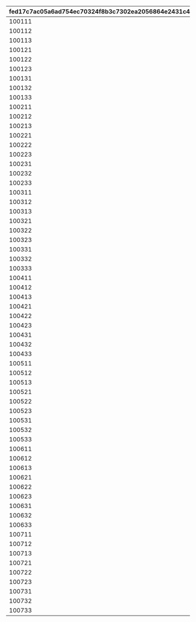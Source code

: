 |fed17c7ac05a6ad754ec70324f8b3c7302ea2056864e2431c4c0d68f6dda5ec4|0948c96606adc6666e7b057f5fac46766c3135dc6c279a1283b51a4537bedd2f|eaccd9112a3437601d8127169e8a37d24fcb3b7d9052d5c26a89491e0a2120f6|9852492248ba1c4a757fe6a7cbb9961ce4629c2b75c276fa1b273c0f043c8ce7|ca1d59e67194df8f28c60bf6a1750baa9e79a4ef8ab36193a123eed6c37a90c5|6a5bb37e170dfe6b075de3419179664f1ab32e170a7217c7a3ed63c417dd13bc|e3091149ec57f921704380daa56858597e1f7488184286620065ef91901134fd|7455bf68ba4849e329f2a911e235a648a44b549fed1d81ed3d98828c4854a7ff|0a173baa5f65aa299e6207b120edb069bb5b08b7607a929446728450e325d12f|7ed48d9aba489a157a8b96375b50fdee937fdd7cb9c9243fca714bbbb0fb030c|68009c949591adfccf92f6444dbeb4a71dd482053a4eeef5eda6e8a2842680f7|2a9184aac75ae48b09f5880c379859e61fa1855bd372050e2671c5d4624a1a1d|7e41dcf0cb0fad3afe838cfe43a435db21c4b4acc72d21c4cb86b375fedcd34f|de6f54f23f847c5b019e997b6a5f880a6bfa24f02a033e87f62bf60520fc41ff|a2f3e98c35ad0d2c27d33026c3e716b3d47185d4beb1e27223ad941538bae1af|389ed5ab9b311ee7202810983303026dc2b9df6cadcdaeb70cdda054506a4672|7ce7163435271d04f6345039655cfe24da7aac8340356f7c7a9a23cb14a46ca3|f47c3403608e7a551e1c2649830a5e2b9417da74d374de525f1a6c9f090ad17c|e50ae85c209fd74b2069931f78a9eabb54d01b66e232fc80b52790e6b7f532d1|
| --- | --- | --- | --- | --- | --- | --- | --- | --- | --- | --- | --- | --- | --- | --- | --- | --- | --- | --- |
|100111|1001|1|1|100701|100701|103401|105501|112201|123001|6|6|6|6|6|0|90|100003|-100|
|100112|1001|1|2|103401|106601|103401|100901|105101|123001|6|6|6|6|6|0|90|100003|-100|
|100113|1001|1|3|110301|112701|113401|110301|106901|101801|6|6|6|6|6|0|90|100003|-100|
|100121|1001|2|1|100201|102901|103401|117301|123001|100201|4|4|4|5|4|0|90|100003|-100|
|100122|1001|2|2|104001|104801|117301|105101|110301|104001|4|4|4|4|4|0|90|100003|-100|
|100123|1001|2|3|101401|101401|118001|118501|100801|111001|4|4|5|4|4|0|90|100003|-100|
|100131|1001|3|1|112201|100701|117301|112201|123001|100801|1|2|2|3|1|0|90|100003|-100|
|100132|1001|3|2|105501|100501|106601|103401|105501|112201|1|2|1|1|2|0|90|100003|-100|
|100133|1001|3|3|124501|105401|104801|113401|110301|124501|1|1|2|2|3|0|90|100003|-100|
|100211|1002|1|1|111401|106601|103401|117301|105001|111401|6|6|6|6|6|0|90|100003|-100|
|100212|1002|1|2|113401|105201|105401|113401|123001|100801|6|6|6|6|6|0|90|100003|-100|
|100213|1002|1|3|105501|100501|103401|105501|123001|107701|6|6|6|6|6|0|90|100003|-100|
|100221|1002|2|1|122801|122801|103401|124101|100901|119001|4|4|5|4|4|0|90|100003|-100|
|100222|1002|2|2|100501|105201|100501|103401|121101|123001|4|4|4|4|5|0|90|100003|-100|
|100223|1002|2|3|118501|100701|103401|105501|123001|118501|4|4|4|5|5|0|90|100003|-100|
|100231|1002|3|1|108901|105201|108901|103401|102601|123001|1|2|1|1|3|0|90|100003|-100|
|100232|1002|3|2|104801|104801|102601|113401|112201|123001|1|1|2|2|3|0|90|100003|-100|
|100233|1002|3|3|106001|100701|114701|100501|110301|106001|1|2|1|2|7|0|90|100003|-100|
|100311|1003|1|1|102901|102901|122801|103401|123001|125101|6|6|6|6|6|0|90|100003|-100|
|100312|1003|1|2|180301|105401|106601|180301|110301|111001|6|6|6|6|6|0|90|100003|-100|
|100313|1003|1|3|121401|101401|121401|123001|118001|118501|6|6|6|6|6|0|90|100003|-100|
|100321|1003|2|1|114701|114701|106601|103401|110301|123001|4|4|4|4|5|0|90|100003|-100|
|100322|1003|2|2|106901|100701|117301|110301|106901|180201|4|4|4|5|4|0|90|100003|-100|
|100323|1003|2|3|124501|103401|117501|105101|113401|124501|4|4|4|4|5|0|90|100003|-100|
|100331|1003|3|1|108101|103401|108101|117301|102601|123001|1|8|2|1|3|0|90|100003|-100|
|100332|1003|3|2|108201|100701|103401|112701|123501|108201|1|1|2|2|8|0|90|100003|-100|
|100333|1003|3|3|108301|101401|123001|101001|100801|108301|1|3|1|1|8|0|90|100003|-100|
|100411|1004|1|1|106601|114701|106601|103401|100901|110301|6|6|6|6|6|0|90|100003|-100|
|100412|1004|1|2|180401|180401|100501|105401|103401|106901|6|6|6|6|6|0|90|100003|-100|
|100413|1004|1|3|100801|103401|105501|101401|123001|100801|6|6|6|6|6|0|90|100003|-100|
|100421|1004|2|1|105401|105401|106601|180301|110301|118001|4|4|4|4|4|0|90|100003|-100|
|100422|1004|2|2|101801|105301|113401|110301|124501|101801|4|4|4|5|4|0|90|100003|-100|
|100423|1004|2|3|123301|105201|123301|103401|105501|123001|4|4|4|4|5|0|90|100003|-100|
|100431|1004|3|1|126101|126001|125801|126101|110301|108301|3|3|3|2|8|0|90|100003|-100|
|100432|1004|3|2|103301|103301|103401|121101|123001|108301|7|1|2|3|8|0|90|100003|-100|
|100433|1004|3|3|105801|105801|117301|180501|123001|106001|7|2|2|3|7|0|90|100003|-100|
|100511|1005|1|1|105501|100701|103401|105501|112201|123001|6|6|6|6|6|0|90|100003|-100|
|100512|1005|1|2|100901|106601|103401|100901|105101|123001|6|6|6|6|6|0|90|100003|-100|
|100513|1005|1|3|112701|112701|113401|110301|106901|101801|6|6|6|6|6|0|90|100003|-100|
|100521|1005|2|1|100101|114701|106601|100101|123801|110301|4|4|4|4|4|0|90|100003|-100|
|100522|1005|2|2|102601|105201|103401|105501|102601|112201|4|4|4|4|4|0|90|100003|-100|
|100523|1005|2|3|119201|105401|119201|105501|110301|121401|4|4|4|4|4|0|90|100003|-100|
|100531|1005|3|1|106601|105201|106601|103401|107701|108301|1|1|1|8|8|0|90|100003|-100|
|100532|1005|3|2|127901|127901|103401|126101|123001|108301|3|1|3|3|8|0|90|100003|-100|
|100533|1005|3|3|108401|105801|123301|102601|123001|108401|7|2|1|3|8|0|90|100003|-100|
|100611|1006|1|1|111401|106601|103401|117301|105001|111401|6|6|6|6|6|0|90|100003|-100|
|100612|1006|1|2|113401|105201|105401|113401|123001|100801|6|6|6|6|6|0|90|100003|-100|
|100613|1006|1|3|107701|100501|103401|105501|123001|107701|6|6|6|6|6|0|90|100003|-100|
|100621|1006|2|1|112201|106601|103401|112201|105001|111401|4|4|4|4|4|0|90|100003|-100|
|100622|1006|2|2|123001|102901|105401|105301|105501|123001|4|4|4|4|5|0|90|100003|-100|
|100623|1006|2|3|117301|100701|117301|101401|112201|123001|4|4|4|4|5|0|90|100003|-100|
|100631|1006|3|1|128301|128301|103401|105501|106001|108301|3|1|1|7|8|0|90|100003|-100|
|100632|1006|3|2|106501|106501|106601|123301|123001|108301|1|1|2|3|8|0|90|100003|-100|
|100633|1006|3|3|109001|109001|102601|110301|123001|107701|8|1|2|3|8|0|90|100003|-100|
|100711|1007|1|1|125101|102901|122801|103401|123001|125101|6|6|6|6|6|1001|90|100003|-100|
|100712|1007|1|2|111001|105401|106601|180301|110301|111001|6|6|6|6|6|1001|90|100003|-100|
|100713|1007|1|3|118001|101401|121401|123001|118001|118501|6|6|6|6|6|1001|90|100003|-100|
|100721|1007|2|1|100201|102901|103401|117301|123001|100201|4|4|4|5|4|1001|90|100003|-100|
|100722|1007|2|2|105101|104801|117301|105101|110301|104001|4|4|4|4|4|1001|90|100003|-100|
|100723|1007|2|3|100801|101401|118001|118501|100801|111001|4|4|4|4|4|1001|90|100003|-100|
|100731|1007|3|1|128801|128801|123301|102601|123001|118501|3|2|1|3|3|1001|90|100003|-100|
|100732|1007|3|2|128901|104501|103401|105501|128901|108301|1|1|1|3|8|1001|90|100003|-100|
|100733|1007|3|3|128701|128301|128701|117301|123001|108301|3|3|2|3|8|1001|90|100003|-100|